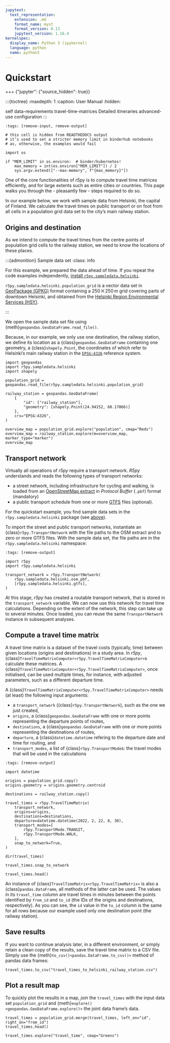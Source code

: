 ```yaml
---
jupytext:
  text_representation:
    extension: .md
    format_name: myst
    format_version: 0.13
    jupytext_version: 1.16.4
kernelspec:
  display_name: Python 3 (ipykernel)
  language: python
  name: python3
---
```


# Quickstart

+++ {"jupyter": {"source_hidden": true}}

:::{toctree}
:maxdepth: 1
:caption: User Manual
:hidden:

self
data-requirements
travel-time-matrices
Detailed itineraries <detailed-itineraries>
advanced-use
configuration
:::

```{code-cell} ipython3
:tags: [remove-input, remove-output]

# this cell is hidden from READTHEDOCS output
# it’s used to set a stricter memory limit in binderhub notebooks
# as, otherwise, the examples would fail

import os

if "MEM_LIMIT" in os.environ:  # binder/kubernetes!
    max_memory = int(os.environ["MEM_LIMIT"]) / 2
    sys.argv.extend(["--max-memory", f"{max_memory}"])
```

One of the core functionalities of *r5py* is to compute travel time matrices
efficiently, and for large extents such as entire cities or countries. This
page walks you through the - pleasantly few - steps required to do so.

In our example below, we work with sample data from Helsinki, the capital of
Finland.  We calculate the travel times on public transport or on foot from all
cells in a population grid data set to the city’s main railway station.


## Origins and destination

As we intend to compute the travel times from the centre points of population grid
cells to the railway station, we need to know the locations of these places.

:::{admonition} Sample data set
:class: info

For this example, we prepared the data ahead of time. If you repeat the code
examples independently, [install
`r5py.sampledata.helsinki`](../installation/installation.md#sample-data-sets).

`r5py.sampledata.helsinki.population_grid` is a vector data set in [GeoPackage
(GPKG)](http://www.opengeospatial.org/standards/geopackage) format containing a
250 ⨉ 250 m grid covering parts of downtown Helsinki, and obtained from the
[Helsinki Region Environmental Services
(HSY)](https://hri.fi/data/en_GB/dataset/vaestotietoruudukko).

:::

We open the sample data set file using {meth}`geopandas.GeoDataFrame.read_file()`.

Because, in our example, we only use one destination, the railway station, we
define its location as a {class}`geopandas.GeoDataFrame` containing one
geometry, a {class}`shapely.Point`, the coordinates of which refer to Helsinki’s
main railway station in the
[`EPSG:4326`](https://spatialreference.org/ref/epsg/4326/) reference system.

```{code-cell} ipython3
import geopandas
import r5py.sampledata.helsinki
import shapely

population_grid = geopandas.read_file(r5py.sampledata.helsinki.population_grid)

railway_station = geopandas.GeoDataFrame(
    {
        "id": ["railway_station"],
        "geometry": [shapely.Point(24.94152, 60.17066)]
    },
    crs="EPSG:4326",
)
```

```{code-cell} ipython3
overview_map = population_grid.explore("population", cmap="Reds")
overview_map = railway_station.explore(m=overview_map, marker_type="marker")
overview_map
```

## Transport network

Virtually all operations of *r5py* require a transport network. *R5py*
understands and reads the following types of transport networks:

- a street network, including infrastructure for cycling and walking, is
  loaded from an [OpenStreetMap
  extract](https://wiki.openstreetmap.org/wiki/Extracts) in *Protocol Buffer*
  (`.pbf`) format (mandatory)
- a public transport schedule from one or more
  [GTFS](https://en.wikipedia.org/wiki/GTFS) files (optional).

For the quickstart example, you find sample data sets in the
`r5py.sampledata.helsinki` package (see [above](#origins-and-destination)).

To import the street and public transport networks, instantiate an
{class}`r5py.TransportNetwork` with the file paths to the OSM extract and to
zero or more GTFS files. With the sample data set, the file paths are in the
`r5py.sampledata.helsinki` namespace:

```{code-cell} ipython3
:tags: [remove-output]

import r5py
import r5py.sampledata.helsinki

transport_network = r5py.TransportNetwork(
    r5py.sampledata.helsinki.osm_pbf,
    [r5py.sampledata.helsinki.gtfs],
)
```

At this stage, *r5py* has created a routable transport network, that is stored
in the `transport_network` variable. We can now use this network for travel time
calculations. Depending on the extent of the network, this step can take up to
several minutes. Once loaded, you can reuse the same `TransportNetwork` instance
in subsequent analyses.


## Compute a travel time matrix

A travel time matrix is a dataset of the travel costs (typically, time) between
given locations (origins and destinations) in a study area.  In *r5py*,
{class}`TravelTimeMatrixComputer<r5py.TravelTimeMatrixComputer>`s calculate
these matrices. A
{class}`TravelTimeMatrixComputer<r5py.TravelTimeMatrixComputer>`, once
initialised, can be used multiple times, for instance, with adjusted parameters,
such as a different departure time.

A {class}`TravelTimeMatrixComputer<r5py.TravelTimeMatrixComputer>` needs (at least)
the following input arguments:
- a `transport_network` ({class}`r5py.TransportNetwork`), such as the one we
  just created,
- `origins`, a {class}`geopandas.GeoDataFrame` with one or more points
  representing the departure points of routes,
- `destinations`, a {class}`geopandas.GeoDataFrame` with one or more points
  representing the destinations of routes,
- `departure`, a {class}`datetime.datetime`
  refering to the departure date and time for routing, and
- `transport_modes`, a list of {class}`r5py.TransportMode`s: the travel modes
  that will be used in the calculations

```{code-cell} ipython3
:tags: [remove-output]

import datetime

origins = population_grid.copy()
origins.geometry = origins.geometry.centroid

destinations = railway_station.copy()

travel_times = r5py.TravelTimeMatrix(
    transport_network,
    origins=origins,
    destinations=destinations,
    departure=datetime.datetime(2022, 2, 22, 8, 30),
    transport_modes=[
        r5py.TransportMode.TRANSIT,
        r5py.TransportMode.WALK,
    ],
    snap_to_network=True,
)
```

```{code-cell} ipython3
dir(travel_times)
```

```{code-cell} ipython3
travel_times.snap_to_network
```

```{code-cell} ipython3
travel_times.head()
```

An instance of {class}`TravelTimeMatrix<r5py.TravelTimeMatrix>` is also a
{class}`pandas.DataFrame`, all methods of the latter can be used.  The values in
its `travel_time` column are travel times in minutes between the points
identified by `from_id` and `to_id` (the IDs of the origins and destinations,
respectively). As you can see, the `id` value in the `to_id` column is the same
for all rows because our example used only one destination point (the railway
station).


## Save results

If you want to continue analysis later, in a different environment, or simply
retain a clean copy of the results, save the travel time matrix to a CSV file.
Simply use the {meth}`to_csv()<pandas.DataFrame.to_csv()>` method of pandas data
frames:

```{code-cell} ipython3
travel_times.to_csv("travel_times_to_helsinki_railway_station.csv")
```

## Plot a result map

To quickly plot the results in a map, *join* the `travel_times` with the input
data set `population_grid` and
{meth}`explore()<geopandas.GeoDataFrame.explore()>` the joint data frame’s
data.

```{code-cell} ipython3
travel_times = population_grid.merge(travel_times, left_on="id", right_on="from_id")
travel_times.head()
```

```{code-cell} ipython3
travel_times.explore("travel_time", cmap="Greens")
```
